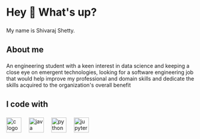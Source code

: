 <h1 align="left">Hey 👋 What's up?</h1>

###

<p align="left">My name is Shivaraj Shetty.</p>

###

<h2 align="left">About me</h2>

###

<p align="left">An engineering student with a keen interest in data science and keeping a close eye on emergent technologies, looking for a software engineering job that would help improve my professional and domain skills and dedicate the skills acquired to the organization's overall benefit</p>

###

<h2 align="left">I code with</h2>

###

<div align="left">
  <img src="https://cdn.jsdelivr.net/gh/devicons/devicon/icons/c/c-original.svg" height="40" alt="c logo"  />
  <img width="12" />
  <img src="https://cdn.jsdelivr.net/gh/devicons/devicon/icons/java/java-original.svg" height="40" alt="java logo"  />
  <img width="12" />
  <img src="https://cdn.jsdelivr.net/gh/devicons/devicon/icons/python/python-original.svg" height="40" alt="python logo"  />
  <img width="12" />
  <img src="https://cdn.jsdelivr.net/gh/devicons/devicon/icons/jupyter/jupyter-original.svg" height="40" alt="jupyter logo"  />
</div>

###
